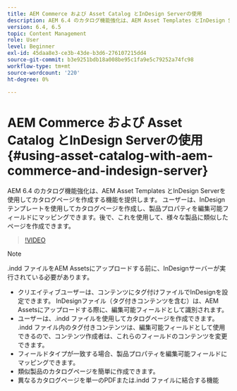 ```yaml
---
title: AEM Commerce および Asset Catalog とInDesign Serverの使用
description: AEM 6.4 のカタログ機能強化は、AEM Asset Templates とInDesign Serverを使用してカタログページを作成する機能を提供します。  ユーザーは、InDesignテンプレートを使用してカタログページを作成し、製品プロパティを編集可能フィールドにマッピングできます。後で、これを使用して、様々な製品に類似したページを作成できます。
version: 6.4, 6.5
topic: Content Management
role: User
level: Beginner
exl-id: 45daa8e3-ce3b-43de-b3d6-276107215dd4
source-git-commit: b3e9251bdb18a008be95c1fa9e5c79252a74fc98
workflow-type: tm+mt
source-wordcount: '220'
ht-degree: 0%

---
```


# AEM Commerce および Asset Catalog とInDesign Serverの使用{#using-asset-catalog-with-aem-commerce-and-indesign-server}

AEM 6.4 のカタログ機能強化は、AEM Asset Templates とInDesign Serverを使用してカタログページを作成する機能を提供します。  ユーザーは、InDesignテンプレートを使用してカタログページを作成し、製品プロパティを編集可能フィールドにマッピングできます。後で、これを使用して、様々な製品に類似したページを作成できます。

>[!VIDEO](https://video.tv.adobe.com/v/22540?quality=12&learn=on)

>[!NOTE]
>
>\.indd ファイルをAEM Assetsにアップロードする前に、InDesignサーバーが実行されている必要があります。

* クリエイティブユーザーは、コンテンツにタグ付けファイルでInDesignを設定できます。 InDesignファイル（タグ付きコンテンツを含む）は、AEM Assetsにアップロードする際に、編集可能フィールドとして識別されます。
* ユーザーは、\.indd ファイルを使用してカタログページを作成できます。 \.indd ファイル内のタグ付きコンテンツは、編集可能フィールドとして使用できるので、コンテンツ作成者は、これらのフィールドのコンテンツを変更できます。
* フィールドタイプが一致する場合、製品プロパティを編集可能フィールドにマッピングできます。
* 類似製品のカタログページを簡単に作成できます。
* 異なるカタログページを単一のPDFまたは\.indd ファイルに結合する機能
